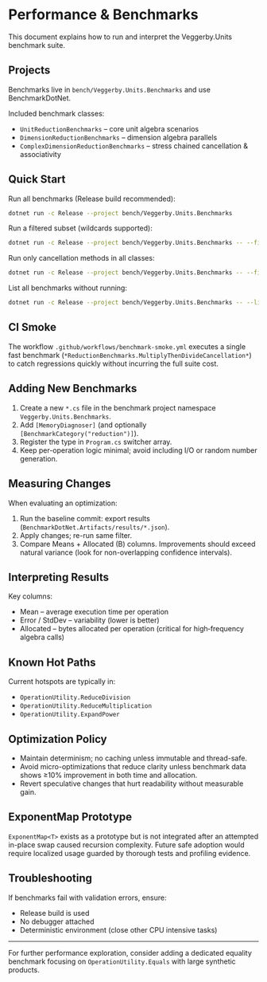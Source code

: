# Performance & Benchmarks

This document explains how to run and interpret the Veggerby.Units benchmark suite.

## Projects

Benchmarks live in `bench/Veggerby.Units.Benchmarks` and use BenchmarkDotNet.

Included benchmark classes:

* `UnitReductionBenchmarks` – core unit algebra scenarios
* `DimensionReductionBenchmarks` – dimension algebra parallels
* `ComplexDimensionReductionBenchmarks` – stress chained cancellation & associativity

## Quick Start

Run all benchmarks (Release build recommended):

```bash
dotnet run -c Release --project bench/Veggerby.Units.Benchmarks
```

Run a filtered subset (wildcards supported):

```bash
dotnet run -c Release --project bench/Veggerby.Units.Benchmarks -- --filter *NestedDivision*
```

Run only cancellation methods in all classes:

```bash
dotnet run -c Release --project bench/Veggerby.Units.Benchmarks -- --filter *MultiplyThenDivideCancellation*
```

List all benchmarks without running:

```bash
dotnet run -c Release --project bench/Veggerby.Units.Benchmarks -- --list flat
```

## CI Smoke

The workflow `.github/workflows/benchmark-smoke.yml` executes a single fast benchmark (`*ReductionBenchmarks.MultiplyThenDivideCancellation*`) to catch regressions quickly without incurring the full suite cost.

## Adding New Benchmarks

1. Create a new `*.cs` file in the benchmark project namespace `Veggerby.Units.Benchmarks`.
2. Add `[MemoryDiagnoser]` (and optionally `[BenchmarkCategory("reduction")]`).
3. Register the type in `Program.cs` switcher array.
4. Keep per-operation logic minimal; avoid including I/O or random number generation.

## Measuring Changes

When evaluating an optimization:

1. Run the baseline commit: export results (`BenchmarkDotNet.Artifacts/results/*.json`).
2. Apply changes; re-run same filter.
3. Compare Means + Allocated (B) columns. Improvements should exceed natural variance (look for non-overlapping confidence intervals).

## Interpreting Results

Key columns:

* Mean – average execution time per operation
* Error / StdDev – variability (lower is better)
* Allocated – bytes allocated per operation (critical for high‑frequency algebra calls)

## Known Hot Paths

Current hotspots are typically in:

* `OperationUtility.ReduceDivision`
* `OperationUtility.ReduceMultiplication`
* `OperationUtility.ExpandPower`

## Optimization Policy

* Maintain determinism; no caching unless immutable and thread-safe.
* Avoid micro-optimizations that reduce clarity unless benchmark data shows ≥10% improvement in both time and allocation.
* Revert speculative changes that hurt readability without measurable gain.

## ExponentMap Prototype

`ExponentMap<T>` exists as a prototype but is not integrated after an attempted in-place swap caused recursion complexity. Future safe adoption would require localized usage guarded by thorough tests and profiling evidence.

## Troubleshooting

If benchmarks fail with validation errors, ensure:

* Release build is used
* No debugger attached
* Deterministic environment (close other CPU intensive tasks)

---
For further performance exploration, consider adding a dedicated equality benchmark focusing on `OperationUtility.Equals` with large synthetic products.
